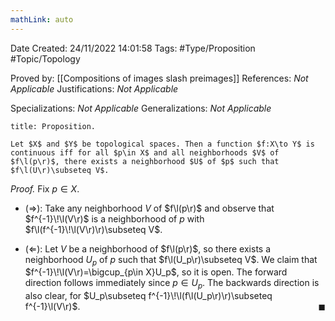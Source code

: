 ```yaml
---
mathLink: auto
---
```


<div class="topSpace"></div>

Date Created: 24/11/2022 14:01:58
Tags: #Type/Proposition #Topic/Topology

Proved by: [[Compositions of images slash preimages]]
References: _Not Applicable_
Justifications: _Not Applicable_

Specializations: _Not Applicable_
Generalizations: _Not Applicable_

``` ad-Proposition
title: Proposition.

Let $X$ and $Y$ be topological spaces. Then a function $f:X\to Y$ is continuous iff for all $p\in X$ and all neighborhoods $V$ of $f\l(p\r)$, there exists a neighborhood $U$ of $p$ such that $f\l(U\r)\subseteq V$.

```

<i>Proof.</i> Fix $p\in X$.
* ($\Rightarrow$): Take any neighborhood $V$ of $f\l(p\r)$ and observe that $f^{-1}\!\l(V\r)$ is a neighborhood of $p$ with $f\l(f^{-1}\!\l(V\r)\r)\subseteq V$.

* ($\Leftarrow$): Let $V$ be a neighborhood of $f\l(p\r)$, so there exists a neighborhood $U_p$ of $p$ such that $f\l(U_p\r)\subseteq V$. We claim that $f^{-1}\!\l(V\r)=\bigcup_{p\in X}U_p$, so it is open. The forward direction follows immediately since $p\in U_p$. The backwards direction is also clear, for $U_p\subseteq f^{-1}\!\l(f\l(U_p\r)\r)\subseteq f^{-1}\l(V\r)$.<span style="float:right;">$\blacksquare$</span>

